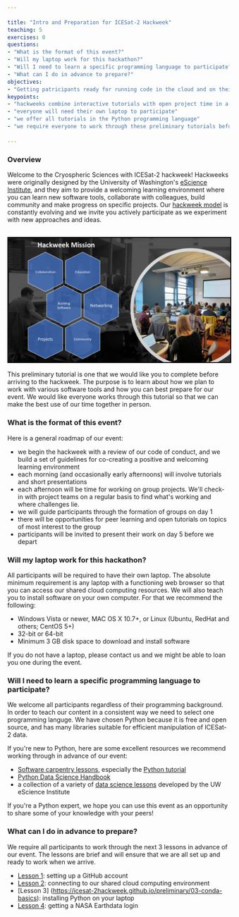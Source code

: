 ```yaml
---

title: "Intro and Preparation for ICESat-2 Hackweek"
teaching: 5
exercises: 0
questions:
- "What is the format of this event?"
- "Will my laptop work for this hackathon?"
- "Will I need to learn a specific programming language to participate?"
- "What can I do in advance to prepare?"
objectives:
- "Getting patricipants ready for running code in the cloud and on their local machines during the hackweek."
keypoints:
- "hackweeks combine interactive tutorials with open project time in a shared learning environment"
- "everyone will need their own laptop to participate"
- "we offer all tutorials in the Python programming language"
- "we require everyone to work through these preliminary tutorials before arriving"

---
```


### Overview

Welcome to the Cryospheric Sciences with ICESat-2 hackweek! Hackweeks were originally designed by the University of Washington's [eScience Institute](https://escience.washington.edu/), and they aim to provide a welcoming learning environment where you can learn new software tools, collaborate with colleagues, build community and make progress on specific projects. Our [hackweek model](https://www.pnas.org/content/115/36/8872) is constantly evolving and we invite you actively participate as we experiment with new approaches and ideas.

<br>
<img src="../files/images/hackweek-mission.png" width = "600" style="border:2px solid black">
<br>

This preliminary tutorial is one that we would like you to complete before arriving to the hackweek. The purpose is to learn about how we plan to work with various software tools and how you can best prepare for our event. We would like everyone works through this tutorial so that we can make the best use of our time together in person. 

### What is the format of this event?

Here is a general roadmap of our event:

* we begin the hackweek with a review of our code of conduct, and we build a set of guidelines for co-creating a positive and welcoming learning environment
* each morning (and occasionally early afternoons) will involve tutorials and short presentations
* each afternoon will be time for working on group projects. We'll check-in with project teams on a regular basis to find what's working and where challenges lie.
* we will guide participants through the formation of groups on day 1
* there will be opportunities for peer learning and open tutorials on topics of most interest to the group
* participants will be invited to present their work on day 5 before we depart 

### Will my laptop work for this hackathon?

All participants will be required to have their own laptop. The absolute minimum requirement is any laptop with a functioning web browser so that you can access our shared cloud computing resources. We will also teach you to install software on your own computer. For that we recommend the following:

- Windows Vista or newer, MAC OS X 10.7+, or Linux (Ubuntu, RedHat and others; CentOS 5+)
- 32-bit or 64-bit
- Minimum 3 GB disk space to download and install software

If you do not have a laptop, please contact us and we might be able to loan you one during the event.

### Will I need to learn a specific programming language to participate?

We welcome all participants regardless of their programming background. In order to teach our content in a consistent way we need to select one programming languge. We have chosen Python because it is free and open source, and has many libraries suitable for efficient manipulation of ICESat-2 data. 

If you're new to Python, here are some excellent resources we recommend working through in advance of our event:

* [Software carpentry lessons](https://software-carpentry.org/lessons/), especially the [Python tutorial](http://swcarpentry.github.io/python-novice-inflammation/)
* [Python Data Science Handbook](https://github.com/jakevdp/PythonDataScienceHandbook) 
* a collection of a variety of [data science lessons](https://github.com/uwescience/Online-Educational-Resources) developed by the UW eScience Institute

If you're a Python expert, we hope you can use this event as an opportunity to share some of your knowledge with your peers!

### What can I do in advance to prepare?

We require all participants to work through the next 3 lessons in advance of our event. The lessons are brief and will ensure that we are all set up and ready to work when we arrive.

* [Lesson 1](https://icesat-2hackweek.github.io/preliminary/01-Git-setup): setting up a GitHub account
* [Lesson 2](https://icesat-2hackweek.github.io/preliminary/02-JupyterHub-basics): connecting to our shared cloud computing environment
* [Lesson 3] (https://icesat-2hackweek.github.io/preliminary/03-conda-basics): installing Python on your laptop
* [Lesson 4](https://icesat-2hackweek.github.io/preliminary/04-Earthdata): getting a NASA Earthdata login
